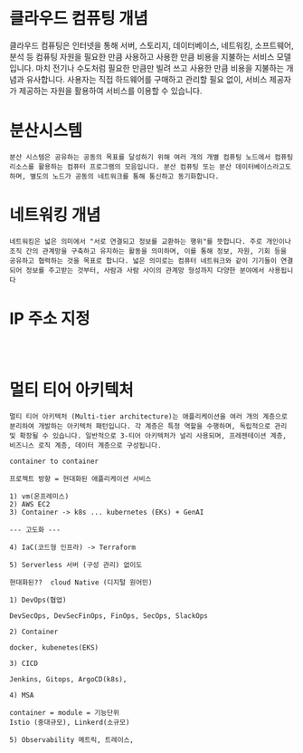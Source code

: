 # 클라우드 컴퓨팅 개념

클라우드 컴퓨팅은 인터넷을 통해 서버, 스토리지, 데이터베이스, 네트워킹, 소프트웨어, 분석 등 컴퓨팅 자원을 필요한 만큼 사용하고 사용한 만큼 비용을 지불하는 서비스 모델입니다. 마치 전기나 수도처럼 필요한 만큼만 빌려 쓰고 사용한 만큼 비용을 지불하는 개념과 유사합니다. 사용자는 직접 하드웨어를 구매하고 관리할 필요 없이, 서비스 제공자가 제공하는 자원을 활용하여 서비스를 이용할 수 있습니다. 

# 분산시스템
```
분산 시스템은 공유하는 공동의 목표를 달성하기 위해 여러 개의 개별 컴퓨팅 노드에서 컴퓨팅 리소스를 활용하는 컴퓨터 프로그램의 모음입니다. 분산 컴퓨팅 또는 분산 데이터베이스라고도 하며, 별도의 노드가 공동의 네트워크를 통해 통신하고 동기화합니다.
```

# 네트워킹 개념
```
네트워킹은 넓은 의미에서 "서로 연결되고 정보를 교환하는 행위"를 뜻합니다. 주로 개인이나 조직 간의 관계망을 구축하고 유지하는 활동을 의미하며, 이를 통해 정보, 자원, 기회 등을 공유하고 협력하는 것을 목표로 합니다. 넓은 의미로는 컴퓨터 네트워크와 같이 기기들이 연결되어 정보를 주고받는 것부터, 사람과 사람 사이의 관계망 형성까지 다양한 분야에서 사용됩니다
```

# IP 주소 지정
```



```

# 멀티 티어 아키텍처
```
멀티 티어 아키텍처 (Multi-tier architecture)는 애플리케이션을 여러 개의 계층으로 분리하여 개발하는 아키텍처 패턴입니다. 각 계층은 특정 역할을 수행하며, 독립적으로 관리 및 확장될 수 있습니다. 일반적으로 3-티어 아키텍처가 널리 사용되며, 프레젠테이션 계층, 비즈니스 로직 계층, 데이터 계층으로 구성됩니다. 

container to container
```

```
프로젝트 방향 = 현대화된 애플리케이션 서비스 

1) vm(온프레미스)
2) AWS EC2
3) Container -> k8s ... kubernetes (EKs) + GenAI 

--- 고도화 ---

4) IaC(코드형 인프라) -> Terraform

5) Serverless 서버 (구성 관리) 없이도

현대화된??  cloud Native (디지털 원어민)

1) DevOps(협업)

DevSecOps, DevSecFinOps, FinOps, SecOps, SlackOps

2) Container

docker, kubenetes(EKS)

3) CICD

Jenkins, Gitops, ArgoCD(k8s), 

4) MSA

container = module = 기능단위
Istio (중대규모), Linkerd(소규모)

5) Observability 메트릭, 트레이스, 
```

